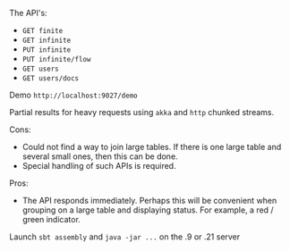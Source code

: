 The API's:

 * `GET finite`
 * `GET infinite`
 * `PUT infinite`
 * `PUT infinite/flow`
 * `GET users`
 * `GET users/docs`


Demo `http://localhost:9027/demo` 
 
Partial results for heavy requests using `akka` and `http` chunked streams.
 
 Cons:
 * Could not find a way to join large tables.
   If there is one large table and several small ones, then this can be done.
 * Special handling of such APIs is required.
 
 Pros:
 * The API responds immediately. 
   Perhaps this will be convenient when grouping on a large table and displaying status. For example, a red / green indicator.
   
 Launch
   `sbt assembly` and `java -jar ...` on the .9 or .21 server